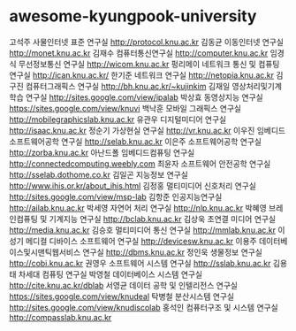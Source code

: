 # awesome-kyungpook-university

고석주	사물인터넷 표준 연구실	http://protocol.knu.ac.kr
김동균	이동인터넷 연구실	http://monet.knu.ac.kr
김재수	컴퓨터통신연구실	http://computer.knu.ac.kr
임경식	무선정보통신 연구실	http://wicom.knu.ac.kr
펑리메이	네트워크 통신 및 컴퓨팅 연구실	http://ican.knu.ac.kr/
한기준	네트워크 연구실	http://netopia.knu.ac.kr
김구진	컴퓨터그래픽스 연구실	http://bh.knu.ac.kr/~kujinkim
김재일	영상처리및기계학습 연구실	http://sites.google.com/view/ipalab
박상효 동영상지능 연구실 https://sites.google.com/view/knuvi
백낙훈	모바일 그래픽스 연구실	http://mobilegraphicslab.knu.ac.kr
유관우	디지털미디어 연구실	http://isaac.knu.ac.kr
정순기	가상현실 연구실	http://vr.knu.ac.kr
이우진	임베디드소프트웨어공학 연구실	http://selab.knu.ac.kr
이은주	소프트웨어공학 연구실	http://zorba.knu.ac.kr
아난드폴	임베디드컴퓨팅 연구실	http://connectedcomputing.weebly.com
최윤자	소프트웨어 안전공학 연구실	http://sselab.dothome.co.kr
김일곤	지능정보 연구실	http://www.ihis.or.kr/about_ihis.html
김정홍	멀티미디어 신호처리 연구실	http://sites.google.com/view/msp-lab
김항준	인공지능연구실	http://ailab.knu.ac.kr
박세영	자연어 처리 연구실	http://nlp.knu.ac.kr
박혜영	브레인컴퓨팅 및 기계지능 연구실	http://bclab.knu.ac.kr
김상욱	초연결 미디어 연구실	http://media.knu.ac.kr
김승호	멀티미디어 통신 연구실	http://mmlab.knu.ac.kr
이성기	메디컬 디바이스 소프트웨어 연구실	http://devicesw.knu.ac.kr
이용주	데이터베이스및시맨틱웹서비스 연구실	http://dbms.knu.ac.kr
정인욱	생물정보 연구실	http://cobi.knu.ac.kr
권영우	소프트웨어 시스템 연구실	http://sslab.knu.ac.kr
김용태	차세대 컴퓨팅 연구실	
박영철	데이터베이스 시스템 연구실	http://cite.knu.ac.kr/dblab
서영균	데이터 공학 및 인텔리전스 연구실	https://sites.google.com/view/knudeal
탁병철	분산시스템 연구실	http://sites.google.com/view/knudiscolab
홍석인	컴퓨터구조 및 시스템 연구실	http://compasslab.knu.ac.kr
